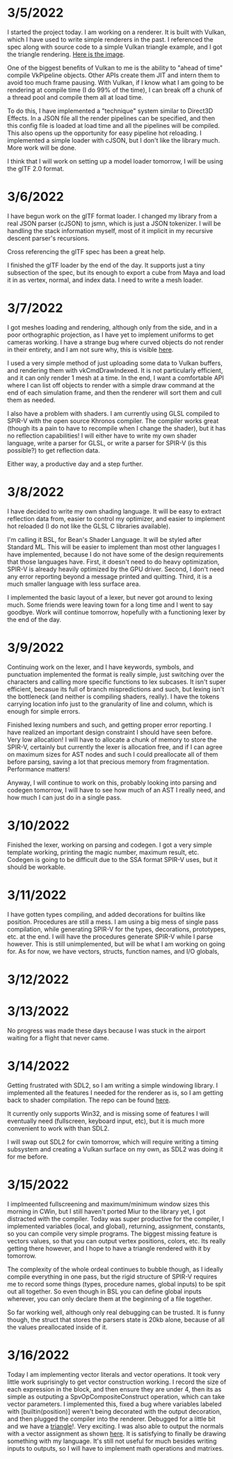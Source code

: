 # 3/5/2022

I started the project today. I am working on a renderer. It is built with
Vulkan, which I have used to write simple renderers in the past.  I referenced
the spec along with source code to a simple Vulkan triangle example, and I got
the triangle rendering. [Here is the image](first_triangle.png).

One of the biggest benefits of Vulkan to me is the ability to "ahead of time"
compile VkPipeline objects.  Other APIs create them JIT and intern them to
avoid too much frame pausing.  With Vulkan, if I know what I am going to be
rendering at compile time (I do 99% of the time), I can break off a chunk of a
thread pool and compile them all at load time.

To do this, I have implemented a "technique" system similar to Direct3D Effects.
In a JSON file all the render pipelines can be specified, and then this config
file is loaded at load time and all the pipelines will be compiled.  This also
opens up the opportunity for easy pipeline hot reloading.  I implemented a
simple loader with cJSON, but I don't like the library much.  More work will
be done.

I think that I will work on setting up a model loader tomorrow, I will be using
the glTF 2.0 format.

# 3/6/2022

I have begun work on the glTF format loader.  I changed my library from a real
JSON parser (cJSON) to jsmn, which is just a JSON tokenizer.  I will be handling
the stack information myself, most of it implicit in my recursive descent
parser's recursions.

Cross referencing the glTF spec has been a great help.

I finished the glTF loader by the end of the day.  It supports just a tiny
subsection of the spec, but its enough to export a cube from Maya and load it in
as vertex, normal, and index data.  I need to write a mesh loader.

# 3/7/2022

I got meshes loading and rendering, although only from the side, and in a poor
orthographic projection, as I have yet to implement uniforms to get cameras
working.  I have a strange bug where curved objects do not render in their 
entirety, and I am not sure why, this is visible [here](curved-cuttoff.png).

I used a very simple method of just uploading some data to Vulkan buffers, and
rendering them with vkCmdDrawIndexed.  It is not particularly efficient, and
it can only render 1 mesh at a time.  In the end, I want a comfortable API where
I can list off objects to render with a simple draw command at the end of each
simulation frame, and then the renderer will sort them and cull them as needed.

I also have a problem with shaders. I am currently using GLSL compiled to
SPIR-V with the open source Khronos compiler.  The compiler works great
(though its a pain to have to recompile when I change the shader), but it has no
reflection capabilities!  I will either have to write my own shader language,
write a parser for GLSL, or write a parser for SPIR-V (is this possible?) to get
reflection data.

Either way, a productive day and a step further.

# 3/8/2022

I have decided to write my own shading language. It will be easy to extract
reflection data from, easier to control my optimizer, and easier to implement
hot reloaded (I do not like the GLSL C libraries available).

I'm calling it BSL, for Bean's Shader Language.  It will be styled after
Standard ML.  This will be easier to implement than most other languages I have
implemented, because I do not have some of the design requirements that those
languages have. First, it doesn't need to do heavy optimization, SPIR-V is
already heavily optimized by the GPU driver.  Second, I don't need any error
reporting beyond a message printed and quitting.  Third, it is a much smaller
language with less surface area.

I implemented the basic layout of a lexer, but never got around to lexing much.
Some friends were leaving town for a long time and I went to say goodbye.
Work will continue tomorrow, hopefully with a functioning lexer by the end of
the day.

# 3/9/2022

Continuing work on the lexer, and I have keywords, symbols, and punctuation
implemented the format is really simple, just switching over the characters and
calling more specific functions to lex subcases.  It isn't super efficient,
becasue its full of branch mispredictions and such, but lexing isn't the
bottleneck (and neither is compiling shaders, really).  I have the tokens
carrying location info just to the granularity of line and column, which is
enough for simple errors.

Finished lexing numbers and such, and getting proper error reporting.  I have
realized an important design constraint I should have seen before.  Very low
allocation!  I will have to allocate a chunk of memory to store the SPIR-V,
certainly but currently the lexer is allocation free, and if I can agree on maximum
sizes for AST nodes and such I could preallocate all of them before parsing,
saving a lot that precious memory from fragmentation. Performance matters!

Anyway, I will continue to work on this, probably looking into parsing and
codegen tomorrow, I will have to see how much of an AST I really need, and
how much I can just do in a single pass.

# 3/10/2022

Finished the lexer, working on parsing and codegen.  I got a very simple
template working, printing the magic number, maximum result, etc.  Codegen is
going to be difficult due to the SSA format SPIR-V uses, but it should be
workable.

# 3/11/2022

I have gotten types compiling, and added decorations for builtins like position.
Procedures are still a mess.  I am using a big mess of single pass compilation,
while generating SPIR-V for the types, decorations, prototypes, etc. at the end.
I will have the procedures generate SPIR-V while I parse however.  This is still
unimplemented, but will be what I am working on going for.  As for now, we have
vectors, structs, function names, and I/O globals,

# 3/12/2022
# 3/13/2022

No progress was made these days because I was stuck in the airport waiting for
a flight that never came.

# 3/14/2022

Getting frustrated with SDL2, so I am writing a simple windowing library.
I implemented all the features I needed for the renderer as is, so I am getting
back to shader compilation.  The repo can be found
[here](https://github.com/garfr/cwin).

It currently only supports Win32, and is missing some of features I will
eventually need (fullscreen, keyboard input, etc), but it is much more
convenient to work with than SDL2.

I will swap out SDL2 for cwin tomorrow, which will require writing a timing
subsystem and creating a Vulkan surface on my own, as SDL2 was doing it for me
before.

# 3/15/2022

I implmeented fullscreening and maximum/minimum window sizes this morning in
CWin, but I still haven't ported Miur to the library yet, I got distracted with
the compiler.  Today was super productive for the compiler, I implemented
variables (local, and global), returning, assignment, constants, so you can
compile very simple programs.  The biggest missing feature is vectors values,
so that you can output vertex positions, colors, etc.  Its really getting there
however, and I hope to have a triangle rendered with it by tomorrow.

The complexity of the whole ordeal continues to bubble though, as I ideally
compile everything in one pass, but the rigid structure of SPIR-V requires
me to record some things (types, procedure names, global inputs) to be spit
out all together.  So even though in BSL you can define global inputs wherever,
you can only declare them at the beginning of a file together.

So far working well, although only real debugging can be trusted.  It is funny
though, the struct that stores the parsers state is 20kb alone, because of all
the values preallocated inside of it.

# 3/16/2022

Today I am implementing vector literals and vector operations.  It took very
little work suprisingly to get vector construction working.  I record the size of
each expression in the block, and then ensure they are under 4, then its as
simple as outputing a SpvOpCompositeConstruct operation, which can take vector
parameters.  I implemented this, fixed a bug where variables labeled with
[builtin(position)] weren't being decorated with the output decoration, and
then plugged the compiler into the renderer.  Debugged for a little bit and
we have a [triangle](bsl-white-triangle.png)!.  Very exciting.  I was also
able to output the normals with a vector assignment as shown
[here](bsl-normal-triangle.png).  It is satisfying to finally be drawing
something with my language.  It's still not useful for much besides writing
inputs to outputs, so I will have to implement math operations and matrixes.
